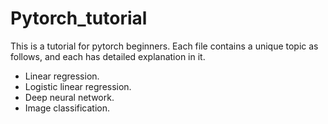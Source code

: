 # Pytorch_tutorial
This is a tutorial for pytorch beginners.
Each file contains a unique topic as follows, and each has detailed explanation in it.

- Linear regression.
- Logistic linear regression.
- Deep neural network.
- Image classification.



